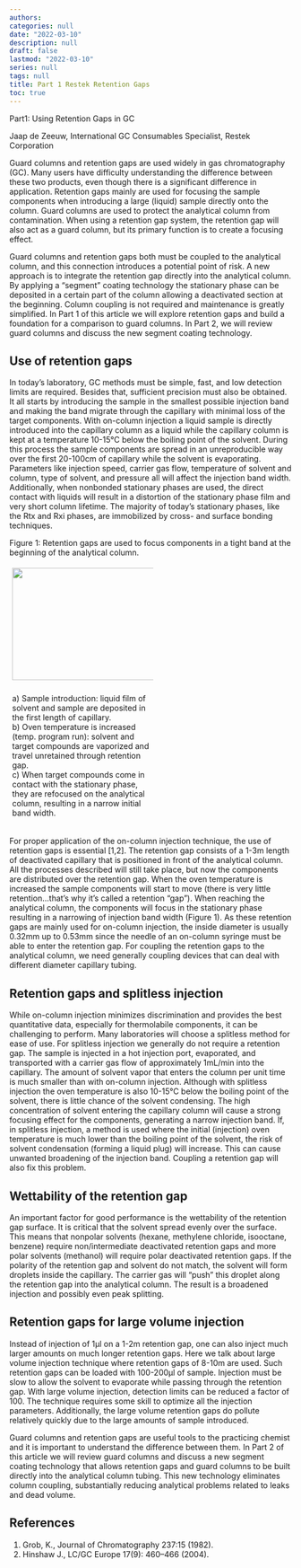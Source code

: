 ```yaml
---
authors:
categories: null
date: "2022-03-10"
description: null
draft: false
lastmod: "2022-03-10"
series: null
tags: null
title: Part 1 Restek Retention Gaps
toc: true
---
```


<style type="text/css">
/* */
.column {
  float: left;
  width: 50%;
  padding: 5px;
}

/* Clear floats after image containers */
.row::after {
  content: "";
  clear: both;
  display: table;
}

</style>

<!--more-->

Part1: Using Retention Gaps in GC

Jaap de Zeeuw, International GC Consumables Specialist, Restek Corporation  


Guard columns and retention gaps are used widely in gas chromatography (GC). Many users have difficulty understanding the difference between these two products, even though there is a significant difference in application. Retention gaps mainly are used for focusing the sample components when introducing a large (liquid) sample directly onto the column. Guard columns are used to protect the analytical column from contamination. When using a retention gap system, the retention gap will also act as a guard column, but its primary function is to create a focusing effect.

Guard columns and retention gaps both must be coupled to the analytical column, and this connection introduces a potential point of risk. A new approach is to integrate the retention gap directly into the analytical column. By applying a “segment” coating technology the stationary phase can be deposited in a certain part of the column allowing a deactivated section at the beginning. Column coupling is not required and maintenance is greatly simplified. In Part 1 of this article we will explore retention gaps and build a foundation for a comparison to guard columns. In Part 2, we will review guard columns and discuss the new segment coating technology.


## Use of retention gaps

In today’s laboratory, GC methods must be simple, fast, and low detection limits are required. Besides that, sufficient precision must also be obtained. It all starts by introducing the sample in the smallest possible injection band and making the band migrate through the capillary with minimal loss of the target components. With on-column injection a liquid sample is directly introduced into the capillary column as a liquid while the capillary column is kept at a temperature 10-15°C below the boiling point of the solvent. During this process the sample components are spread in an unreproducible way over the first 20-100cm of capillary while the solvent is evaporating. Parameters like injection speed, carrier gas flow, temperature of solvent and column, type of solvent, and pressure all will affect the injection band width. Additionally, when nonbonded stationary phases are used, the direct contact with liquids will result in a distortion of the stationary phase film and very short column lifetime. The majority of today’s stationary phases, like the Rtx and Rxi phases, are immobilized by cross- and surface bonding techniques.

Figure 1: Retention gaps are used to focus components in a tight band at the beginning of the analytical column.  

<div class="row">
      <div class="column">
        <img width ="360" height= "200" alt='' src = "/docs/images/figure-article-gnar3272-01.jpg" />
      </div>
      <div class="column">
        <p> a) Sample introduction: liquid film of solvent and sample are deposited in the first length of capillary.<br /> 
b) Oven temperature is increased (temp. program run): solvent and target compounds are vaporized and travel unretained through retention gap.<br />
c) When target compounds come in contact with the stationary phase, they are refocused on the analytical column, resulting in a narrow initial band width.</p>
      </div>
</div>






For proper application of the on-column injection technique, the use of retention gaps is essential [1,2]. The retention gap consists of a 1-3m length of deactivated capillary that is positioned in front of the analytical column. All the processes described will still take place, but now the components are distributed over the retention gap. When the oven temperature is increased the sample components will start to move (there is very little retention…that’s why it’s called a retention “gap”). When reaching the analytical column, the components will focus in the stationary phase resulting in a narrowing of injection band width (Figure 1). As these retention gaps are mainly used for on-column injection, the inside diameter is usually 0.32mm up to 0.53mm since the needle of an on-column syringe must be able to enter the retention gap. For coupling the retention gaps to the analytical column, we need generally coupling devices that can deal with different diameter capillary tubing.


## Retention gaps and splitless injection

While on-column injection minimizes discrimination and provides the best quantitative data, especially for thermolabile components, it can be challenging to perform. Many laboratories will choose a splitless method for ease of use. For splitless injection we generally do not require a retention gap. The sample is injected in a hot injection port, evaporated, and transported with a carrier gas flow of approximately 1mL/min into the capillary. The amount of solvent vapor that enters the column per unit time is much smaller than with on-column injection. Although with splitless injection the oven temperature is also 10-15°C below the boiling point of the solvent, there is little chance of the solvent condensing. The high concentration of solvent entering the capillary column will cause a strong focusing effect for the components, generating a narrow injection band. If, in splitless injection, a method is used where the initial (injection) oven temperature is much lower than the boiling point of the solvent, the risk of solvent condensation (forming a liquid plug) will increase. This can cause unwanted broadening of the injection band. Coupling a retention gap will also fix this problem.  


## Wettability of the retention gap  

An important factor for good performance is the wettability of the retention gap surface. It is critical that the solvent spread evenly over the surface. This means that nonpolar solvents (hexane, methylene chloride, isooctane, benzene) require non/intermediate deactivated retention gaps and more polar solvents (methanol) will require polar deactivated retention gaps. If the polarity of the retention gap and solvent do not match, the solvent will form droplets inside the capillary. The carrier gas will “push” this droplet along the retention gap into the analytical column. The result is a broadened injection and possibly even peak splitting.


## Retention gaps for large volume injection  

Instead of injection of 1µl on a 1-2m retention gap, one can also inject much larger amounts on much longer retention gaps. Here we talk about large volume injection technique where retention gaps of 8-10m are used. Such retention gaps can be loaded with 100-200µl of sample. Injection must be slow to allow the solvent to evaporate while passing through the retention gap. With large volume injection, detection limits can be reduced a factor of 100. The technique requires some skill to optimize all the injection parameters. Additionally, the large volume retention gaps do pollute relatively quickly due to the large amounts of sample introduced.

Guard columns and retention gaps are useful tools to the practicing chemist and it is important to understand the difference between them. In Part 2 of this article we will review guard columns and discuss a new segment coating technology that allows retention gaps and guard columns to be built directly into the analytical column tubing. This new technology eliminates column coupling, substantially reducing analytical problems related to leaks and dead volume.


## References
1. Grob, K., Journal of Chromatography 237:15 (1982).  
2. Hinshaw J., LC/GC Europe 17(9): 460–466 (2004).